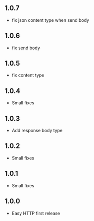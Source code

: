 ## 1.0.7

* fix json content type when send body

## 1.0.6

* fix send body

## 1.0.5

* fix content type

## 1.0.4

* Small fixes

## 1.0.3

* Add response body type

## 1.0.2

* Small fixes

## 1.0.1

* Small fixes

## 1.0.0

* Easy HTTP first release
